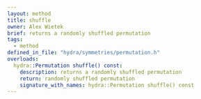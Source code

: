 ```yaml
---
layout: method
title: shuffle
owner: Alex Wietek
brief: returns a randomly shuffled permutation
tags:
  - method
defined_in_file: "hydra/symmetries/permutation.h"
overloads:
  hydra::Permutation shuffle() const:
    description: returns a randomly shuffled permutation
    return: randomly shuffled permutation
    signature_with_names: hydra::Permutation shuffle() const
---
```

